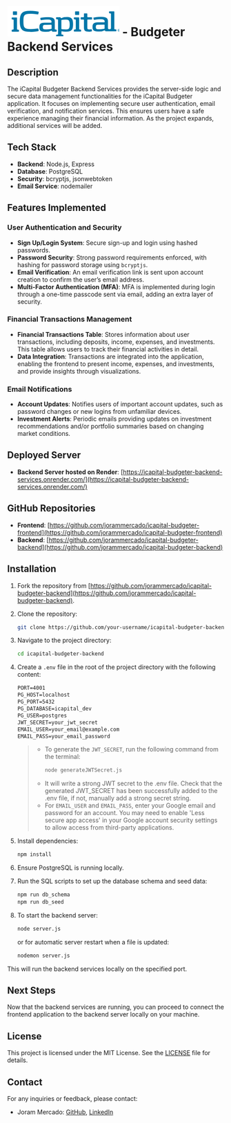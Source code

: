 # <img src="./icapital-logo-full-name.svg" alt="iCapital Logo"> - Budgeter Backend Services

## Description

The iCapital Budgeter Backend Services provides the server-side logic and secure data management functionalities for the iCapital Budgeter application. It focuses on implementing secure user authentication, email verification, and notification services. This ensures users have a safe experience managing their financial information. As the project expands, additional services will be added.

## Tech Stack

- **Backend**: Node.js, Express
- **Database**: PostgreSQL
- **Security**: bcryptjs, jsonwebtoken
- **Email Service**: nodemailer

## Features Implemented

### User Authentication and Security
- **Sign Up/Login System**: Secure sign-up and login using hashed passwords.
- **Password Security**: Strong password requirements enforced, with hashing for password storage using `bcryptjs`.
- **Email Verification**: An email verification link is sent upon account creation to confirm the user’s email address.
- **Multi-Factor Authentication (MFA)**: MFA is implemented during login through a one-time passcode sent via email, adding an extra layer of security.

### Financial Transactions Management
- **Financial Transactions Table**: Stores information about user transactions, including deposits, income, expenses, and investments. This table allows users to track their financial activities in detail.
- **Data Integration**: Transactions are integrated into the application, enabling the frontend to present income, expenses, and investments, and provide insights through visualizations.


### Email Notifications
- **Account Updates**: Notifies users of important account updates, such as password changes or new logins from unfamiliar devices.
- **Investment Alerts**: Periodic emails providing updates on investment recommendations and/or portfolio summaries based on changing market conditions.

## Deployed Server
- **Backend Server hosted on Render**: [https://icapital-budgeter-backend-services.onrender.com/](https://icapital-budgeter-backend-services.onrender.com/)

## GitHub Repositories
- **Frontend**: [https://github.com/jorammercado/icapital-budgeter-frontend](https://github.com/jorammercado/icapital-budgeter-frontend)
- **Backend**: [https://github.com/jorammercado/icapital-budgeter-backend](https://github.com/jorammercado/icapital-budgeter-backend)

## Installation

1. Fork the repository from [https://github.com/jorammercado/icapital-budgeter-backend](https://github.com/jorammercado/icapital-budgeter-backend).

2. Clone the repository:
   ```bash
   git clone https://github.com/your-username/icapital-budgeter-backend.git
   ```

3. Navigate to the project directory:
   ```bash
   cd icapital-budgeter-backend
   ```

4. Create a `.env` file in the root of the project directory with the following content:
   ```
   PORT=4001
   PG_HOST=localhost
   PG_PORT=5432
   PG_DATABASE=icapital_dev
   PG_USER=postgres
   JWT_SECRET=your_jwt_secret
   EMAIL_USER=your_email@example.com
   EMAIL_PASS=your_email_password
   ```
   
   > - To generate the `JWT_SECRET`, run the following command from the terminal:
   >   ```sh
   >   node generateJWTSecret.js
   >   ```
   > - It will write a strong JWT secret to the .env file. Check that the generated JWT_SECRET has been successfully added to the .env file, if not, manually add a strong secret string.
   > - For `EMAIL_USER` and `EMAIL_PASS`, enter your Google email and password for an account. You may need to enable 'Less secure app access' in your Google account security settings to allow access from third-party applications.

5. Install dependencies:
   ```bash
   npm install
   ```

6. Ensure PostgreSQL is running locally.

7. Run the SQL scripts to set up the database schema and seed data:
   ```bash
   npm run db_schema
   npm run db_seed
   ```

8. To start the backend server:
   ```bash
   node server.js
   ```
   or for automatic server restart when a file is updated:
   ```bash
   nodemon server.js
   ```

This will run the backend services locally on the specified port.

## Next Steps
Now that the backend services are running, you can proceed to connect the frontend application to the backend server locally on your machine.

## License
This project is licensed under the MIT License. See the [LICENSE](https://opensource.org/license/mit) file for details.

## Contact
For any inquiries or feedback, please contact:

- Joram Mercado: [GitHub](https://github.com/jorammercado), [LinkedIn](https://www.linkedin.com/in/jorammercado)
